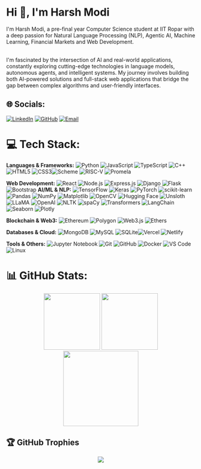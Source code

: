 # Hi 👋, I'm Harsh Modi

I'm Harsh Modi, a pre-final year Computer Science student at IIT Ropar with a deep passion for Natural Language Processing (NLP), Agentic AI, Machine Learning, Financial Markets and Web Development. <br><br>

I'm fascinated by the intersection of AI and real-world applications, constantly exploring cutting-edge technologies in language models, autonomous agents, and intelligent systems. My journey involves building both AI-powered solutions and full-stack web applications that bridge the gap between complex algorithms and user-friendly interfaces.

## 🌐 Socials:
[![LinkedIn](https://img.shields.io/badge/LinkedIn-%230077B5.svg?logo=linkedin&logoColor=white&style=for-the-badge)](https://www.linkedin.com/in/harsh-modi-a1bb26286/) [![GitHub](https://img.shields.io/badge/GitHub-%23121011.svg?logo=github&logoColor=white&style=for-the-badge)](https://github.com/HarshModi2005) [![Email](https://img.shields.io/badge/Email-D14836?logo=gmail&logoColor=white&style=for-the-badge)](mailto:harshkmodi2005@gmail.com)

# 💻 Tech Stack:

**Languages & Frameworks:**
![Python](https://img.shields.io/badge/python-3670A0?style=for-the-badge&logo=python&logoColor=ffdd54) ![JavaScript](https://img.shields.io/badge/javascript-%23323330.svg?style=for-the-badge&logo=javascript&logoColor=%23F7DF1E) ![TypeScript](https://img.shields.io/badge/typescript-%23007ACC.svg?style=for-the-badge&logo=typescript&logoColor=white) ![C++](https://img.shields.io/badge/c++-%2300599C.svg?style=for-the-badge&logo=c%2B%2B&logoColor=white) ![HTML5](https://img.shields.io/badge/html5-%23E34F26.svg?style=for-the-badge&logo=html5&logoColor=white) ![CSS3](https://img.shields.io/badge/css3-%231572B6.svg?style=for-the-badge&logo=css3&logoColor=white)![Scheme](https://img.shields.io/badge/Scheme-9F1D20?style=for-the-badge&logo=scheme&logoColor=white) ![RISC-V](https://img.shields.io/badge/RISC--V-283272?style=for-the-badge&logo=riscv&logoColor=white) ![Promela](https://img.shields.io/badge/Promela-FF6B35?style=for-the-badge)

**Web Development:**
![React](https://img.shields.io/badge/react-%2320232a.svg?style=for-the-badge&logo=react&logoColor=%2361DAFB) ![Node.js](https://img.shields.io/badge/node.js-6DA55F?style=for-the-badge&logo=node.js&logoColor=white) ![Express.js](https://img.shields.io/badge/express.js-%23404d59.svg?style=for-the-badge&logo=express&logoColor=%2361DAFB) ![Django](https://img.shields.io/badge/django-%23092E20.svg?style=for-the-badge&logo=django&logoColor=white) ![Flask](https://img.shields.io/badge/flask-%23000.svg?style=for-the-badge&logo=flask&logoColor=white) ![Bootstrap](https://img.shields.io/badge/bootstrap-%238511FA.svg?style=for-the-badge&logo=bootstrap&logoColor=white) 
**AI/ML & NLP:**
![TensorFlow](https://img.shields.io/badge/TensorFlow-%23FF6F00.svg?style=for-the-badge&logo=TensorFlow&logoColor=white) ![Keras](https://img.shields.io/badge/Keras-%23D00000.svg?style=for-the-badge&logo=Keras&logoColor=white) ![PyTorch](https://img.shields.io/badge/PyTorch-%23EE4C2C.svg?style=for-the-badge&logo=PyTorch&logoColor=white) ![scikit-learn](https://img.shields.io/badge/scikit--learn-%23F7931E.svg?style=for-the-badge&logo=scikit-learn&logoColor=white) ![Pandas](https://img.shields.io/badge/pandas-%23150458.svg?style=for-the-badge&logo=pandas&logoColor=white) ![NumPy](https://img.shields.io/badge/numpy-%23013243.svg?style=for-the-badge&logo=numpy&logoColor=white) ![Matplotlib](https://img.shields.io/badge/Matplotlib-%23ffffff.svg?style=for-the-badge&logo=Matplotlib&logoColor=black) ![OpenCV](https://img.shields.io/badge/opencv-%23white.svg?style=for-the-badge&logo=opencv&logoColor=white) ![Hugging Face](https://img.shields.io/badge/🤗%20Hugging%20Face-FFD21E?style=for-the-badge) ![Unsloth](https://img.shields.io/badge/Unsloth-FF6B6B?style=for-the-badge) ![LLaMA](https://img.shields.io/badge/LLaMA-FF6B6B?style=for-the-badge&logo=meta&logoColor=white) ![OpenAI](https://img.shields.io/badge/OpenAI-412991?style=for-the-badge&logo=openai&logoColor=white) ![NLTK](https://img.shields.io/badge/NLTK-154f3c?style=for-the-badge) ![spaCy](https://img.shields.io/badge/spaCy-09A3D5?style=for-the-badge&logo=spacy&logoColor=white) ![Transformers](https://img.shields.io/badge/🤗%20Transformers-FFD21E?style=for-the-badge) ![LangChain](https://img.shields.io/badge/LangChain-1C3C3C?style=for-the-badge) ![Seaborn](https://img.shields.io/badge/Seaborn-3776AB?style=for-the-badge) ![Plotly](https://img.shields.io/badge/Plotly-3F4F75?style=for-the-badge&logo=plotly&logoColor=white)

**Blockchain & Web3:**
![Ethereum](https://img.shields.io/badge/Ethereum-3C3C3D?style=for-the-badge&logo=Ethereum&logoColor=white) ![Polygon](https://img.shields.io/badge/Polygon-8247E5?style=for-the-badge&logo=polygon&logoColor=white) ![Web3.js](https://img.shields.io/badge/web3.js-F16822?style=for-the-badge&logo=web3.js&logoColor=white) ![Ethers](https://img.shields.io/badge/Ethers.js-764ABC?style=for-the-badge&logo=ethereum&logoColor=white)

**Databases & Cloud:**
![MongoDB](https://img.shields.io/badge/MongoDB-%234ea94b.svg?style=for-the-badge&logo=mongodb&logoColor=white) ![MySQL](https://img.shields.io/badge/mysql-4479A1.svg?style=for-the-badge&logo=mysql&logoColor=white) ![SQLite](https://img.shields.io/badge/sqlite-%2307405e.svg?style=for-the-badge&logo=sqlite&logoColor=white)![Vercel](https://img.shields.io/badge/vercel-%23000000.svg?style=for-the-badge&logo=vercel&logoColor=white) ![Netlify](https://img.shields.io/badge/netlify-%23000000.svg?style=for-the-badge&logo=netlify&logoColor=#00C7B7)

**Tools & Others:**
![Jupyter Notebook](https://img.shields.io/badge/jupyter-%23FA0F00.svg?style=for-the-badge&logo=jupyter&logoColor=white) ![Git](https://img.shields.io/badge/git-%23F05033.svg?style=for-the-badge&logo=git&logoColor=white) ![GitHub](https://img.shields.io/badge/github-%23121011.svg?style=for-the-badge&logo=github&logoColor=white) ![Docker](https://img.shields.io/badge/docker-%230db7ed.svg?style=for-the-badge&logo=docker&logoColor=white) ![VS Code](https://img.shields.io/badge/VS%20Code-0078d4.svg?style=for-the-badge&logo=visual-studio-code&logoColor=white)  ![Linux](https://img.shields.io/badge/Linux-FCC624?style=for-the-badge&logo=linux&logoColor=black)
# 📊 GitHub Stats:

<p align="center">
  <img height="150" src="https://github-readme-stats.vercel.app/api?username=HarshModi2005&count_private=true&include_all_commits=true&theme=radical&show_icons=true&custom_title=GitHub%20Stats%20(2025)&from=2025-01-01&to=2025-12-31" />
  <img height="150" src="https://github-readme-stats.vercel.app/api/top-langs/?username=HarshModi2005&layout=compact&theme=radical&langs_count=10&hide=html,css&custom_title=Top%20Languages%20(2025)&from=2025-01-01&to=2025-12-31" />
  <br />
  <img height="200" src="https://github-readme-streak-stats.herokuapp.com/?user=HarshModi2005&theme=radical&hide_border=false&date_format=M%20j%5B%2C%20Y%5D&fire_from=2025-01-01&fire_to=2025-12-31&mode=weekly" />
</p>

## 🏆 GitHub Trophies
<p align="center">
    <img src="https://github-profile-trophy.vercel.app/?username=HarshModi2005&theme=radical&title=Commits,PullRequest,Repositories,Followers,MultiLanguage,Stars&column=6&count_private=true" /> 
</p>

